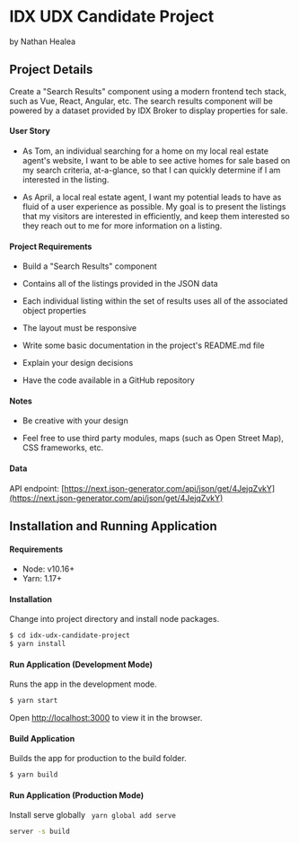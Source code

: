 # IDX UDX Candidate Project

by Nathan Healea

## Project Details

Create a "Search Results" component using a modern frontend tech stack, such as Vue, React, Angular, etc. The search results component will be powered by a dataset provided by IDX Broker to display properties for sale.

#### **User Story**

- As Tom, an individual searching for a home on my local real estate agent's website, I want to be able to see active homes for sale based on my search criteria, at-a-glance, so that I can quickly determine if I am interested in the listing.

- As April, a local real estate agent, I want my potential leads to have as fluid of a user experience as possible. My goal is to present the listings that my visitors are interested in efficiently, and keep them interested so they reach out to me for more information on a listing.

#### **Project Requirements**

- Build a "Search Results" component

- Contains all of the listings provided in the JSON data

- Each individual listing within the set of results uses all of the associated object properties

- The layout must be responsive

- Write some basic documentation in the project's README.md file

- Explain your design decisions

- Have the code available in a GitHub repository

#### **Notes**

- Be creative with your design

- Feel free to use third party modules, maps (such as Open Street Map), CSS frameworks, etc.

#### **Data**

API endpoint: [https://next.json-generator.com/api/json/get/4JejqZvkY](https://next.json-generator.com/api/json/get/4JejqZvkY)

## Installation and Running Application

#### **Requirements**

- Node: v10.16+
- Yarn: 1.17+

#### **Installation**

Change into project directory and install node packages.

```bash
$ cd idx-udx-candidate-project
$ yarn install
```

#### **Run Application (Development Mode)**

Runs the app in the development mode.

```bash
$ yarn start
```

Open [http://localhost:3000](http://localhost:3000) to view it in the browser.

#### **Build Application**

Builds the app for production to the build folder.

```bash
$ yarn build
```

#### **Run Application (Production Mode)**

Install serve globally ` yarn global add serve`

```bash
server -s build
```
